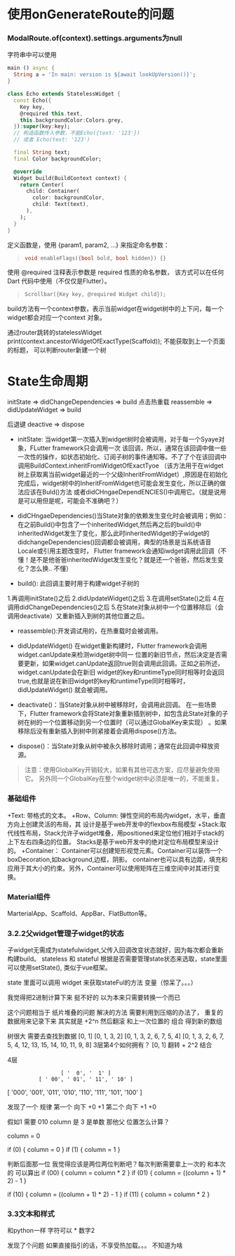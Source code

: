 # 使用onGenerateRoute的问题
### ModalRoute.of(context).settings.arguments为null

字符串中可以使用
```dart
main () async {
  String a = 'In main: version is ${await lookUpVersion()}';
}
```

```dart
class Echo extends StatelessWidget {
  const Echo({
    Key key,  
    @required this.text,
    this.backgroundColor:Colors.grey,
  }):super(key:key);
  // 构造函数传入参数，不能Echo({text: '123'})
  // 或者 Echo(text: '123')

  final String text;
  final Color backgroundColor;

  @override
  Widget build(BuildContext context) {
    return Center(
      child: Container(
        color: backgroundColor,
        child: Text(text),
      ),
    );
  }
}
```
定义函数是，使用 {param1, param2, …} 来指定命名参数：
>```dart
>void enableFlags({bool bold, bool hidden}) {}
>```

使用 @required 注释表示参数是 required 性质的命名参数， 该方式可以在任何 Dart 代码中使用（不仅仅是Flutter）。
>```dart
>Scrollbar({Key key, @required Widget child});
>```

build方法有一个context参数，表示当前widget在widget树中的上下问，每一个widget都会对应一个context
对象。

通过router跳转的statelessWidget
print(context.ancestorWidgetOfExactType(Scaffold)); 不能获取到上一个页面的标题，
可以判断router新建一个树

# State生命周期
initState => didChangeDependencies => build
点击热重载
reassemble => didUpdateWidget => build

后退键
deactive => dispose

+ initState: 当widget第一次插入到widget树时会被调用，对于每一个Syaye对象，FLutter framework只会调用一次
该回调，所以，通常在该回调中做一些一次性的操作，如状态初始化、订阅子树的事件通知等。不了了个在该回调中调用BuildContext.inheritFromWidgetOfExactTyoe
（该方法用于在widget树上获取离当前widget最近的一个父级InheritFromWidget）,原因是在初始化完成后，widget树中的InheritFromWidget也可能会发生变化，所以正确的做法应该在Buld()方法
或者didCHngaeDependENCIES()中调用它。（就是说用是可以用但是呢，可能会不准确吧？）

+ didCHngaeDependencies()当State对象的依赖发生变化时会被调用；例如：在之前Build()中包含了一个inheritedWidget,然后再之后的build()中
inheritedWidget发生了变化，那么此时inheritedWidget的子widget的didchangeDependencies()回调都会被调用，典型的场景是当系统语音Locale或引用主题改变时，
Flutter framework会通知iwdget调用此回调（不懂！是不是他爸爸inheritedWidget发生变化？就是还一个爸爸，然后发生变化？怎么换.. 不懂）

+ build(): 此回调主要时用于构建widget子树的

1.再调用initState()之后
2.didUpdateWidget()之后
3.在调用setState()之后
4.在调用didChangeDependencies()之后
5.在State对象从树中一个位置移除后（会调用deactivate）又重新插入到树的其他位置之后。
+ reassemble():开发调试用的，在热重载时会被调用。

+ didUpdateWidget() 在widget重新构建时，Flutter framework会调用widget.canUpdate来检测widget树中同一
位置的新旧节点，然后决定是否需要更新，如果widget.canUpdate返回true则会调用此回调。正如之前所述，widget.canUpdate会在新旧
widget的key和runtimeType同时相等时会返回true,也就是说在新旧widget的key和runtimeType同时相等时，didUpdateWidget()
就会被调用。

+ deactivate()：当State对象从树中被移除时，会调用此回调。
在一些场景下，Flutter framework会将State对象重新插到树中，如包含此State对象的子树在树的一个位置移动到另一个位置时（可以通过GlobalKey来实现）
。如果移除后没有重新插入到树中则紧接着会调用dispose()方法。

+ dispose()：当State对象从树中被永久移除时调用；通常在此回调中释放资源。

> 注意：使用GlobalKey开销较大，如果有其他可选方案，应尽量避免使用它。
> 另外同一个GlobalKey在整个widget树中必须是唯一的，不能重复。

### 基础组件
+Text: 带格式的文本。
+Row、Column: 弹性空间的布局内widget，水平，垂直方向上创建灵活的布局，其
设计是基于web开发中的flexbox布局模型
+Stack:取代线性布局，Stack允许子widget堆叠，用positioned来定位他们相对于stack的上下左右四条边的位置。
Stacks是基于web开发中的绝对定位布局模型来设计的。
+Container： Container可以创建矩形视觉元素。Container可以装饰一个boxDecoration,如background,边框，阴影。
container也可以具有边距，填充和应用于其大小的约束。另外，Container可以使用矩阵在三维空间中对其进行变换。

### Material组件
MarterialApp、Scaffold、AppBar、FlatButton等。

### 3.2.2父widget管理子widget的状态
子widget无需成为statefulwidget,父传入回调改变状态就好，因为每次都会重新构建build。
stateless 和 stateful 根据是否需要管理state状态来选取，state里面可以使用setState(),
类似于vue框架。

state 里面可以调用 widget 来获取stateFul的方法 变量（惊呆了。。。）


我觉得把2进制计算下来 挺不好的 以为本来只需要转换一个而已

这个问题相当于 纸片堆叠的问题
解决的方法 需要利用到压缩的办法了，
重复的数据用来记录下来
 其实就是 +2^n 然后翻滚 
 和上一次位置的 组合 得到新的数组
 
 树很大 需要去查找到数据
                     [0,  1]
                  [0, 1,  3,  2]
            [0, 1, 3, 2,  6,  7,  5,  4]
[0, 1, 3, 2, 6, 7, 5, 4, 12, 13, 15, 14, 10, 11, 9, 8]
3层第4个如何拥有？
[0, 1] 翻转 + 2^2 结合


4层

                     [ '  0', '  1' ]
              [ ' 00', ' 01', ' 11', ' 10' ]
[ '000', '001', '011', '010', '110', '111', '101', '100' ]

发现了一个 规律 
第一个 向下   +0 +1
第二个 向下   +1 +0

假如1 需要 010
column 是 3 
是单数
那他父 位置怎么计算？

column = 0

if (0) {
  column = 0
}
if (1) {
  column = 1
}

判断后面那一位 我觉得应该是两位两位判断吧？每次判断需要拿上一次的 和本次的 可以算出
if (00) {
  column = column * 2
}
if (01) {
  column = ((column + 1) * 2) - 1
}

if (10) {
  column = ((column + 1) * 2) - 1
}
if (11) {
  column = column * 2
}

### 3.3文本和样式
和python一样 字符可以 * 数字2

发现了个问题 如果直接指引的话，不享受热加载。。。  不知道为啥
